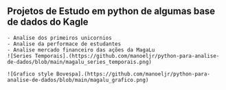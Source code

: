 ## Projetos de Estudo em python de algumas base de dados do Kagle

    - Analise dos primeiros unicornios
    - Analise da performace de estudantes
    - Analise mercado financeiro das ações da MagaLu
    ![Series Temporais].(https://github.com/manoeljr/python-para-analise-de-dados/blob/main/magalu_series_temporais.png)
    
    ![Grafico style Bovespa].(https://github.com/manoeljr/python-para-analise-de-dados/blob/main/magalu_grafico.png)
